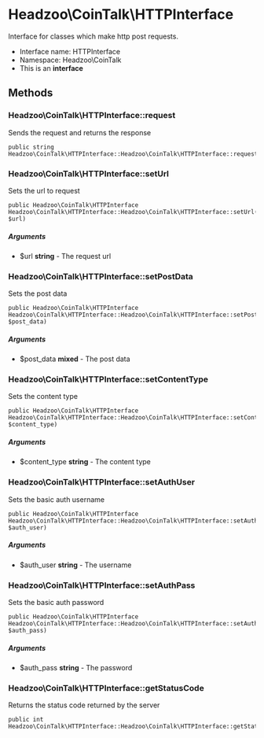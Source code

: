 Headzoo\CoinTalk\HTTPInterface
===============

Interface for classes which make http post requests.




* Interface name: HTTPInterface
* Namespace: Headzoo\CoinTalk
* This is an **interface**






Methods
-------


### Headzoo\CoinTalk\HTTPInterface::request
Sends the request and returns the response



```
public string Headzoo\CoinTalk\HTTPInterface::Headzoo\CoinTalk\HTTPInterface::request()
```




### Headzoo\CoinTalk\HTTPInterface::setUrl
Sets the url to request



```
public Headzoo\CoinTalk\HTTPInterface Headzoo\CoinTalk\HTTPInterface::Headzoo\CoinTalk\HTTPInterface::setUrl(string $url)
```


##### Arguments

* $url **string** - The request url



### Headzoo\CoinTalk\HTTPInterface::setPostData
Sets the post data



```
public Headzoo\CoinTalk\HTTPInterface Headzoo\CoinTalk\HTTPInterface::Headzoo\CoinTalk\HTTPInterface::setPostData(mixed $post_data)
```


##### Arguments

* $post_data **mixed** - The post data



### Headzoo\CoinTalk\HTTPInterface::setContentType
Sets the content type



```
public Headzoo\CoinTalk\HTTPInterface Headzoo\CoinTalk\HTTPInterface::Headzoo\CoinTalk\HTTPInterface::setContentType(string $content_type)
```


##### Arguments

* $content_type **string** - The content type



### Headzoo\CoinTalk\HTTPInterface::setAuthUser
Sets the basic auth username



```
public Headzoo\CoinTalk\HTTPInterface Headzoo\CoinTalk\HTTPInterface::Headzoo\CoinTalk\HTTPInterface::setAuthUser(string $auth_user)
```


##### Arguments

* $auth_user **string** - The username



### Headzoo\CoinTalk\HTTPInterface::setAuthPass
Sets the basic auth password



```
public Headzoo\CoinTalk\HTTPInterface Headzoo\CoinTalk\HTTPInterface::Headzoo\CoinTalk\HTTPInterface::setAuthPass(string $auth_pass)
```


##### Arguments

* $auth_pass **string** - The password



### Headzoo\CoinTalk\HTTPInterface::getStatusCode
Returns the status code returned by the server



```
public int Headzoo\CoinTalk\HTTPInterface::Headzoo\CoinTalk\HTTPInterface::getStatusCode()
```



